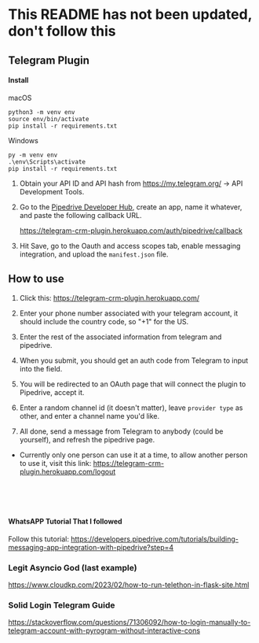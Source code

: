 # This README has not been updated, don't follow this

## Telegram Plugin

#### Install

macOS
```shell
python3 -m venv env
source env/bin/activate
pip install -r requirements.txt
```

Windows
```shell
py -m venv env
.\env\Scripts\activate
pip install -r requirements.txt
```

1. Obtain your API ID and API hash from https://my.telegram.org/ -> API Development Tools.

2. Go to the [Pipedrive Developer Hub](https://app.pipedrive.com/auth/login?return_url=https%3A%2F%2Fapp.pipedrive.com%2Fdeveloper-hub), create an app, name it whatever, and paste the following callback URL.

    https://telegram-crm-plugin.herokuapp.com/auth/pipedrive/callback

3. Hit Save, go to the Oauth and access scopes tab, enable messaging integration, and upload the ```manifest.json``` file. 




## How to use

1) Click this: 
https://telegram-crm-plugin.herokuapp.com/

2) Enter your phone number associated with your telegram account, it should include the country code, so "+1" for the US.

3) Enter the rest of the associated information from telegram and pipedrive.

4) When you submit, you should get an auth code from Telegram to input into the field.

5) You will be redirected to an OAuth page that will connect the plugin to Pipedrive, accept it.

6) Enter a random channel id (it doesn't matter), leave ```provider type``` as other, and enter a channel name you'd like.

7) All done, send a message from Telegram to anybody (could be yourself), and refresh the pipedrive page.

- Currently only one person can use it at a time, to allow another person to use it, visit this link: 
https://telegram-crm-plugin.herokuapp.com/logout




<br>
<br>
<br>

#### WhatsAPP Tutorial That I followed

Follow this tutorial: https://developers.pipedrive.com/tutorials/building-messaging-app-integration-with-pipedrive?step=4


### Legit Asyncio God (last example)
https://www.cloudkp.com/2023/02/how-to-run-telethon-in-flask-site.html


### Solid Login Telegram Guide
https://stackoverflow.com/questions/71306092/how-to-login-manually-to-telegram-account-with-pyrogram-without-interactive-cons
